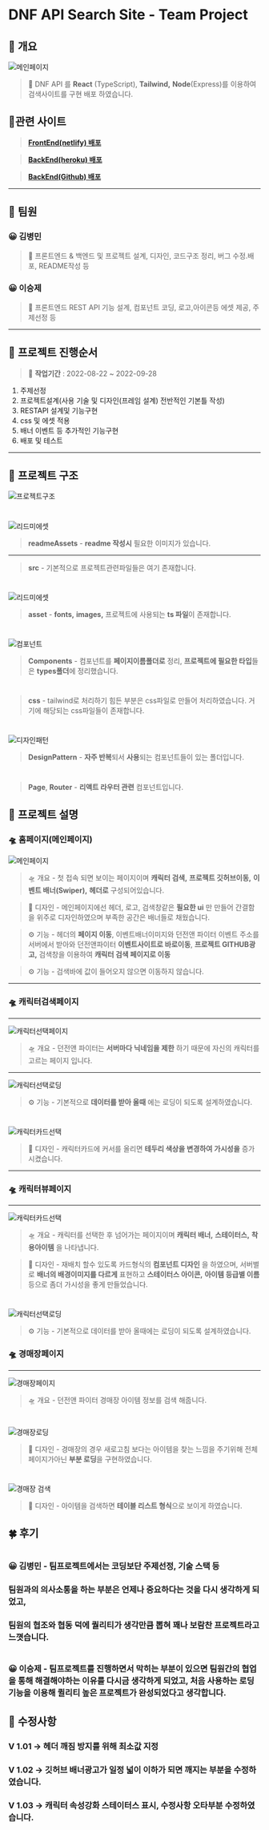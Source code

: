 # **DNF API Search Site** - Team Project

## 🚀 **개요**

![메인페이지](./readmeAssets/메인페이지.png)

> 🚀 DNF API 를 **React** (TypeScript), **Tailwind,** **Node**(Express)를 이용하여 검색사이트를 구현 배포 하였습니다.

## 🚀**관련 사이트**

> **[FrontEnd(netlify) 배포](https://chimerical-genie-9befff.netlify.app/)**

> **[BackEnd(heroku) 배포](https://dnf-react-typescript.herokuapp.com/)**

> **[BackEnd(Github) 배포](https://github.com/easypage/DNF-react-typescript-server)**

---

## 🚀 **팀원**

### 😀 김병민

> 🚀 프론트엔드 & 백엔드 및 프로젝트 설계, 디자인, 코드구조 정리, 버그 수정.배포, README작성 등

### 😀 이승제

> 🚀 프론트엔드 REST API 기능 설계, 컴포넌트 코딩, 로고,아이콘등 에셋 제공, 주제선정 등

---

## 🚀 **프로젝트 진행순서**

> 🚀 **작업기간** : 2022-08-22 ~ 2022-09-28

1. 주제선정
2. 프로젝트설계(사용 기술 및 디자인(프레임 설계) 전반적인 기본틀 작성)
3. RESTAPI 설계및 기능구현
4. css 및 에셋 적용
5. 배너 이벤트 등 추가적인 기능구현
6. 배포 및 테스트

---

## 🚀 **프로젝트 구조**

![프로젝트구조](./readmeAssets/%ED%94%84%EB%A1%9C%EC%A0%9D%ED%8A%B8%20%EA%B5%AC%EC%A1%B0.png)

#

![리드미에셋](./readmeAssets/%EB%A6%AC%EB%93%9C%EB%AF%B8%EC%97%90%EC%85%8B.png)

> **readmeAssets** - **readme 작성시** 필요한 이미지가 있습니다.

---

> **src** - 기본적으로 프로젝트관련파일들은 여기 존재합니다.

#

![리드미에셋](./readmeAssets/%ED%94%84%EB%A1%9C%EC%A0%9D%ED%8A%B8%EA%B5%AC%EC%A1%B0%EC%97%90%EC%85%8B.png)

> **asset** - **fonts,** **images,** 프로젝트에 사용되는 **ts 파일**이 존재합니다.

#

![컴포넌트](./readmeAssets/%EC%BB%B4%ED%8F%AC%EB%84%8C%ED%8A%B8.png)

> **Components** - 컴포넌트를 **페이지이름폴더로** 정리, **프로젝트에 필요한 타입**들은 **types폴더**에 정리했습니다.

#

> **css** - tailwind로 처리하기 힘든 부분은 css파일로 만들어 처리하였습니다. 거기에 해당되는 css파일들이 존재합니다.

#

![디자인패턴](./readmeAssets/%EB%94%94%EC%9E%90%EC%9D%B8%ED%8C%A8%ED%84%B4.png)

> **DesignPattern** - **자주 반복**되서 **사용**되는 컴포넌트들이 있는 폴더입니다.

#

> **Page**, **Router** - **리액트 라우터 관련** 컴포넌트입니다.

## 🚀 **프로젝트 설명**

### 🛸 홈페이지(메인페이지)

![메인페이지](./readmeAssets/메인페이지.png)

> 🛸 개요 - 첫 접속 되면 보이는 페이지이며 **캐릭터 검색,** **프로젝트 깃허브이동,** **이벤트 배너(Swiper),** **헤더로** 구성되어있습니다.

> 🎨 디자인 - 메인페이지에선 헤더, 로고, 검색창같은 **필요한 ui** 만 만들어 간결함을 위주로 디자인하였으며 부족한 공간은 배너들로 채웠습니다.

> ⚙️ 기능 - 헤더의 **페이지 이동**, 이벤트배너이미지와 던전앤 파이터 이벤트 주소를 서버에서 받아와 던전앤파이터 **이벤트사이트로 바로이동**, **프로젝트 GITHUB광고,** 검색창을 이용하여 **캐릭터 검색 페이지로 이동**

> ⚙️ 기능 - 검색바에 값이 들어오지 않으면 이동하지 않습니다.

---

### 🛸 **캐릭터검색페이지**

---

![캐릭터선택페이지](./readmeAssets/캐릭터검색페이지.png)

> 🛸 개요 - 던전앤 파이터는 **서버마다 닉네임을 제한** 하기 때문에 자신의 캐릭터를 고르는 페이지 입니다.

---

![캐릭터선택로딩](./readmeAssets/%EC%BA%90%EB%A6%AD%ED%84%B0%20%EC%84%A0%ED%83%9D%20%EB%A1%9C%EB%94%A9.png)

> ⚙️ 기능 - 기본적으로 **데이터를 받아 올때** 에는 로딩이 되도록 설계하였습니다.

#

![캐릭터카드선택](./readmeAssets/%EC%BA%90%EB%A6%AD%ED%84%B0%20%EC%84%A0%ED%83%9D%20%20%EC%B9%B4%EB%93%9C.png)

> 🎨 디자인 - 캐릭터카드에 커서를 올리면 **테두리 색상을 변경하여 가시성을** 증가 시켰습니다.

---

### 🛸 **캐릭터뷰페이지**

---

![캐릭터카드선택](./readmeAssets/%EC%BA%90%EB%A6%AD%ED%84%B0%EB%B7%B0%ED%8E%98%EC%9D%B4%EC%A7%80.png)

> 🛸 개요 - 캐릭터를 선택한 후 넘어가는 페이지이며 **캐릭터 배너,** **스테이터스,** **착용아이템** 을 나타냅니다.

> 🎨 디자인 - 재배치 할수 있도록 카드형식의 **컴포넌트 디자인** 을 하였으며, 서버별로 **배너의 배경이미지를 다르게** 표현하고 **스테이터스 아이콘,** **아이템 등급별 이름** 등으로 좀더 가시성을 좋게 만들었습니다.

#

![캐릭터선택로딩](./readmeAssets/%EC%BA%90%EB%A6%AD%ED%84%B0%20%EC%84%A0%ED%83%9D%20%EB%A1%9C%EB%94%A9.png)

> ⚙️ 기능 - 기본적으로 데이터를 받아 올때에는 로딩이 되도록 설계하였습니다.

### 🛸 **경매장페이지**

---

![경매장페이지](./readmeAssets/%EA%B2%BD%EB%A7%A4%EC%9E%A5%ED%8E%98%EC%9D%B4%EC%A7%80.png)

> 🛸 개요 - 던전앤 파이터 경매장 아이템 정보를 검색 해줍니다.

#

![경매장로딩](./readmeAssets/%EA%B2%BD%EB%A7%A4%EC%9E%A5%20%EB%A1%9C%EB%94%A9.png)

> 🎨 디자인 - 경매장의 경우 새로고침 보다는 아이템을 찾는 느낌을 주기위해 전체 페이지가아닌 **부분 로딩**을 구현하였습니다.

#

![경매장 검색](./readmeAssets/%EA%B2%BD%EB%A7%A4%EC%9E%A5%EA%B2%80%EC%83%89.png)

> 🎨 디자인 - 아이템을 검색하면 **테이블 리스트 형식**으로 보이게 하였습니다.

## **🍀 후기**

#

### 😀 김병민 - 팀프로젝트에서는 **코딩**보단 **주제선정,** **기술 스택 등**

### 팀원과의 **의사소통을 하는 부분**은 언제나 **중요**하다는 것을 **다시 생각**하게 되었고,

### 팀원의 **협조와 협동** 덕에 퀄리티가 생각만큼 뽑혀 꽤나 **보람찬 프로젝트**라고 느꼇습니다.

#

### 😀 이승제 - 팀프로젝트를 진행하면서 막히는 부분이 있으면 **팀원간의 협업**을 통해 해결해야하는 이유를 다시금 생각하게 되었고, 처음 사용하는 **로딩기능**을 이용해 **퀼리티 높은 프로젝트**가 완성되었다고 생각합니다.

## 🚀 **수정사항**

### **V 1.01** -> 헤더 깨짐 방지를 위해 최소값 지정

### **V 1.02** -> 깃허브 배너광고가 일정 넓이 이하가 되면 깨지는 부분을 수정하였습니다.

### **V 1.03** -> 캐릭터 속성강화 스테이터스 표시, 수정사항 오타부분 수정하였습니다.

